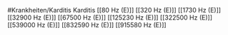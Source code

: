 #Krankheiten/Karditis
Karditis
[[80 Hz (E)]]
[[320 Hz (E)]]
[[1730 Hz (E)]]
[[32900 Hz (E)]]
[[67500 Hz (E)]]
[[125230 Hz (E)]]
[[322500 Hz (E)]]
[[539000 Hz (E)]]
[[832590 Hz (E)]]
[[915580 Hz (E)]]